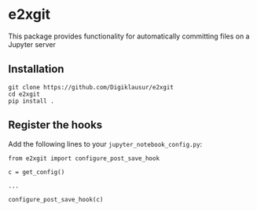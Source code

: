 # e2xgit

This package provides functionality for automatically committing files on a Jupyter server

## Installation

```
git clone https://github.com/Digiklausur/e2xgit
cd e2xgit
pip install .
```

## Register the hooks

Add the following lines to your `jupyter_notebook_config.py`:

```
from e2xgit import configure_post_save_hook

c = get_config()

...

configure_post_save_hook(c)
```

